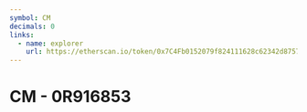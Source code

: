 ```yaml
---
symbol: CM
decimals: 0
links:
  - name: explorer
    url: https://etherscan.io/token/0x7C4Fb0152079f824111628c62342d8757c6ceCB3
---
```


# CM - 0R916853
